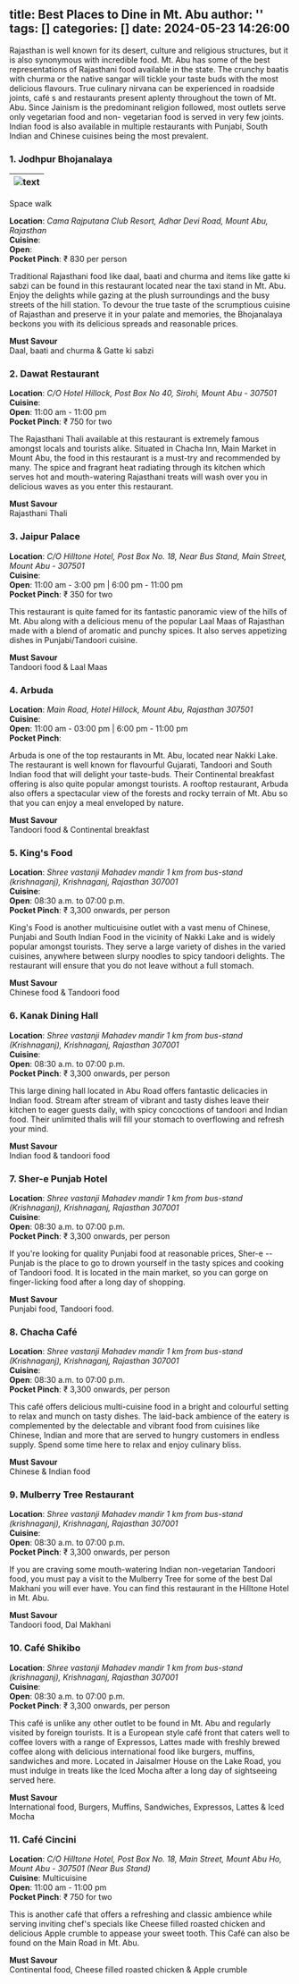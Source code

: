 title: Best Places to Dine in Mt. Abu
author: ''
tags: []
categories: []
date: 2024-05-23 14:26:00
---
Rajasthan is well known for its desert, culture and religious structures, but it is also synonymous with incredible food. Mt. Abu has some of the best representations of Rajasthani food available in the state. The crunchy baatis with churma or the native sangar will tickle your taste buds with the most delicious flavours. True culinary nirvana can be experienced in roadside joints, café s and restaurants present aplenty throughout the town of Mt. Abu. Since Jainism is the predominant religion followed, most outlets serve only vegetarian food and non- vegetarian food is served in very few joints. Indian food is also available in multiple restaurants with Punjabi, South Indian and Chinese cuisines being the most prevalent.

### 1. Jodhpur Bhojanalaya
|![text](https://starwalk.space/gallery/images/what-is-space/1920x1080.jpg)|
|:--:|
Space walk


**Location**: *Cama Rajputana Club Resort, Adhar Devi Road, Mount Abu, Rajasthan*<br>
**Cuisine**:<br>
**Open**:<br>
**Pocket Pinch**: ₹  830 per person

Traditional Rajasthani food like daal, baati and churma and items like gatte ki sabzi can be found in this restaurant located near the taxi stand in Mt. Abu. Enjoy the delights while gazing at the plush surroundings and the busy streets of the hill station. To devour the true taste of the scrumptious cuisine of Rajasthan and preserve it in your palate and memories, the Bhojanalaya beckons you with its delicious spreads and reasonable prices.  

**Must Savour**<br>
Daal, baati and churma & Gatte ki sabzi

### 2. Dawat Restaurant

**Location**: *C/O Hotel Hillock, Post Box No 40, Sirohi, Mount Abu - 307501*<br>
**Cuisine**:<br>
**Open**: 11:00 am - 11:00 pm<br>
**Pocket Pinch**: ₹ 750 for two

The Rajasthani Thali available at this restaurant is extremely famous amongst locals and tourists alike. Situated in Chacha Inn, Main Market in Mount Abu, the food in this restaurant is a must-try and recommended by many. The spice and fragrant heat radiating through its kitchen which serves hot and mouth-watering Rajasthani treats will wash over you in delicious waves as you enter this restaurant.

**Must Savour**<br>
Rajasthani Thali

### 3. Jaipur Palace

**Location**: *C/O Hilltone Hotel, Post Box No. 18, Near Bus Stand, Main Street, Mount Abu - 307501*<br>
**Cuisine**:<br>
**Open**: 11:00 am - 3:00 pm | 6:00 pm - 11:00 pm<br>
**Pocket Pinch**: ₹ 350 for two

This restaurant is quite famed for its fantastic panoramic view of the hills of Mt. Abu along with a delicious menu of the popular Laal Maas of Rajasthan made with a blend of aromatic and punchy spices. It also serves appetizing dishes in Punjabi/Tandoori cuisine. 

**Must Savour**<br>
Tandoori food & Laal Maas

### 4. Arbuda

**Location**: *Main Road, Hotel Hillock, Mount Abu, Rajasthan 307501*<br>
**Cuisine**:<br>
**Open**: 11:00 am - 03:00 pm | 6:00 pm - 11:00 pm<br>
**Pocket Pinch**:

Arbuda is one of the top restaurants in Mt. Abu, located near Nakki Lake. The restaurant is well known for flavourful Gujarati, Tandoori and South Indian food that will delight your taste-buds. Their Continental breakfast offering is also quite popular amongst tourists. A rooftop restaurant, Arbuda also offers a spectacular view of the forests and rocky terrain of Mt. Abu so that you can enjoy a meal enveloped by nature. 

**Must Savour**<br>
Tandoori food & Continental breakfast

### 5. King's Food

**Location**: *Shree vastanji Mahadev mandir 1 km from bus-stand (krishnaganj), Krishnaganj, Rajasthan 307001*<br>
**Cuisine**:<br>
**Open**: 08:30 a.m. to 07:00 p.m.<br>
**Pocket Pinch**: ₹  3,300 onwards, per person

King's Food is another multicuisine outlet with a vast menu of Chinese, Punjabi and South Indian Food in the vicinity of Nakki Lake and is widely popular amongst tourists. They serve a large variety of dishes in the varied cuisines, anywhere between slurpy noodles to spicy tandoori delights. The restaurant will ensure that you do not leave without a full stomach.   

**Must Savour**<br>
Chinese food & Tandoori food

### 6. Kanak Dining Hall

**Location**: *Shree vastanji Mahadev mandir 1 km from bus-stand (Krishnaganj), Krishnaganj, Rajasthan 307001*<br>
**Cuisine**:<br>
**Open**: 08:30 a.m. to 07:00 p.m.<br>
**Pocket Pinch**: ₹ 3,300 onwards, per person

This large dining hall located in Abu Road offers fantastic delicacies in Indian food. Stream after stream of vibrant and tasty dishes leave their kitchen to eager guests daily, with spicy concoctions of tandoori and Indian food. Their unlimited thalis will fill your stomach to overflowing and refresh your mind. 

**Must Savour**<br>
Indian food & tandoori food

### 7. Sher-e Punjab Hotel

**Location**: *Shree vastanji Mahadev mandir 1 km from bus-stand (Krishnaganj), Krishnaganj, Rajasthan 307001*<br>
**Cuisine**:<br>
**Open**: 08:30 a.m. to 07:00 p.m.<br>
**Pocket Pinch**: ₹ 3,300 onwards, per person

If you're looking for quality Punjabi food at reasonable prices, Sher-e -- Punjab is the place to go to drown yourself in the tasty spices and cooking of Tandoori food. It is located in the main market, so you can gorge on finger-licking food after a long day of shopping. 

**Must Savour**<br>
Punjabi food, Tandoori food.

### 8. Chacha Café

**Location**: *Shree vastanji Mahadev mandir 1 km from bus-stand (Krishnaganj), Krishnaganj, Rajasthan 307001*<br>
**Cuisine**:<br>
**Open**: 08:30 a.m. to 07:00 p.m.<br>
**Pocket Pinch**: ₹ 3,300 onwards, per person

This café offers delicious multi-cuisine food in a bright and colourful setting to relax and munch on tasty dishes. The laid-back ambience of the eatery is complemented by the delectable and vibrant food from cuisines like Chinese, Indian and more that are served to hungry customers in endless supply. Spend some time here to relax and enjoy culinary bliss. 

**Must Savour**<br>
Chinese & Indian food

### 9. Mulberry Tree Restaurant

**Location**: *Shree vastanji Mahadev mandir 1 km from bus-stand (krishnaganj), Krishnaganj, Rajasthan 307001*<br>
**Cuisine**:<br>
**Open**: 08:30 a.m. to 07:00 p.m.<br>
**Pocket Pinch**: ₹ 3,300 onwards, per person

If you are craving some mouth-watering Indian non-vegetarian Tandoori food, you must pay a visit to the Mulberry Tree for some of the best Dal Makhani you will ever have. You can find this restaurant in the Hilltone Hotel in Mt. Abu. 

**Must Savour**<br>
Tandoori food, Dal Makhani

### 10. Café Shikibo

**Location**: *Shree vastanji Mahadev mandir 1 km from bus-stand (krishnaganj), Krishnaganj, Rajasthan 307001*<br>
**Cuisine**:<br>
**Open**: 08:30 a.m. to 07:00 p.m.<br>
**Pocket Pinch**: ₹ 3,300 onwards, per person

This café is unlike any other outlet to be found in Mt. Abu and regularly visited by foreign tourists. It is a European style café front that caters well to coffee lovers with a range of Expressos, Lattes made with freshly brewed coffee along with delicious international food like burgers, muffins, sandwiches and more. Located in Jaisalmer House on the Lake Road, you must indulge in treats like the Iced Mocha after a long day of sightseeing served here. 

**Must Savour**<br>
International food, Burgers, Muffins, Sandwiches, Expressos, Lattes & Iced Mocha

### 11. Café Cincini

**Location**: *C/O Hilltone Hotel, Post Box No. 18, Main Street, Mount Abu Ho, Mount Abu - 307501 (Near Bus Stand)*<br>
**Cuisine**: Multicuisine<br>
**Open**: 11:00 am - 11:00 pm<br>
**Pocket Pinch**: ₹ 750 for two

This is another café that offers a refreshing and classic ambience while serving inviting chef's specials like Cheese filled roasted chicken and delicious Apple crumble to appease your sweet tooth. This Café can also be found on the Main Road in Mt. Abu. 

**Must Savour**<br>
Continental food, Cheese filled roasted chicken & Apple crumble